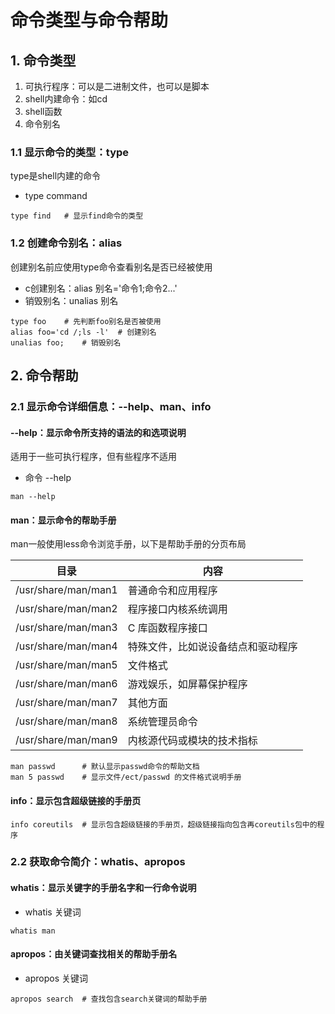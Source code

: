 # 命令类型与命令帮助

## 1. 命令类型

1. 可执行程序：可以是二进制文件，也可以是脚本
2. shell内建命令：如cd
3. shell函数
4. 命令别名

### 1.1 显示命令的类型：type

type是shell内建的命令

- type command

```shell
type find	# 显示find命令的类型
```

### 1.2 创建命令别名：alias

创建别名前应使用type命令查看别名是否已经被使用

- c创建别名：alias 别名='命令1;命令2...'
- 销毁别名：unalias 别名

```shell
type foo	# 先判断foo别名是否被使用
alias foo='cd /;ls -l'	# 创建别名
unalias foo;	# 销毁别名
```

## 2. 命令帮助

### 2.1 显示命令详细信息：--help、man、info

#### --help：显示命令所支持的语法的和选项说明

适用于一些可执行程序，但有些程序不适用

- 命令 --help

```shell
man --help
```

#### man：显示命令的帮助手册

man一般使用less命令浏览手册，以下是帮助手册的分页布局

| 目录                | 内容                               |
| ------------------- | ---------------------------------- |
| /usr/share/man/man1 | 普通命令和应用程序                 |
| /usr/share/man/man2 | 程序接口内核系统调用               |
| /usr/share/man/man3 | C 库函数程序接口                   |
| /usr/share/man/man4 | 特殊文件，比如说设备结点和驱动程序 |
| /usr/share/man/man5 | 文件格式                           |
| /usr/share/man/man6 | 游戏娱乐，如屏幕保护程序           |
| /usr/share/man/man7 | 其他方面                           |
| /usr/share/man/man8 | 系统管理员命令                     |
| /usr/share/man/man9 | 内核源代码或模块的技术指标         |

```shell
man passwd 		# 默认显示passwd命令的帮助文档
man 5 passwd	# 显示文件/ect/passwd 的文件格式说明手册
```

#### info：显示包含超级链接的手册页

```shell
info coreutils	# 显示包含超级链接的手册页，超级链接指向包含再coreutils包中的程序
```

### 2.2 获取命令简介：whatis、apropos

#### whatis：显示关键字的手册名字和一行命令说明

- whatis 关键词

```shell
whatis man
```

#### apropos：由关键词查找相关的帮助手册名

- apropos 关键词

```shell
apropos search	# 查找包含search关键词的帮助手册
```

